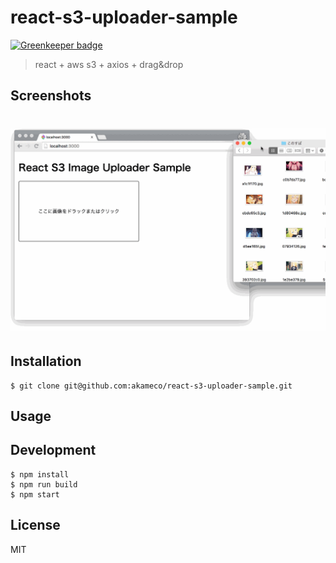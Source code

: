 # react-s3-uploader-sample

[![Greenkeeper badge](https://badges.greenkeeper.io/akameco/react-s3-uploader-sample.svg)](https://greenkeeper.io/)

> react + aws s3 + axios + drag&drop

## Screenshots

# ![dakunesu](media/screen.gif)

## Installation

```
$ git clone git@github.com:akameco/react-s3-uploader-sample.git
```

## Usage

## Development

```
$ npm install
$ npm run build
$ npm start
```

## License

MIT
